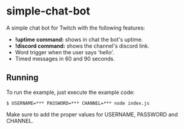 # simple-chat-bot

A simple chat bot for Twitch with the following features:

- **!uptime command:** shows in chat the bot's uptime.
- **!discord command:** shows the channel's discord link.
- Word trigger when the user says 'hello'.
- Timed messages in 60 and 90 seconds.

## Running

To run the example, just execute the example code:

```shell
$ USERNAME=*** PASSWORD=*** CHANNEL=*** node index.js
```

Make sure to add the proper values for USERNAME, PASSWORD and CHANNEL.
